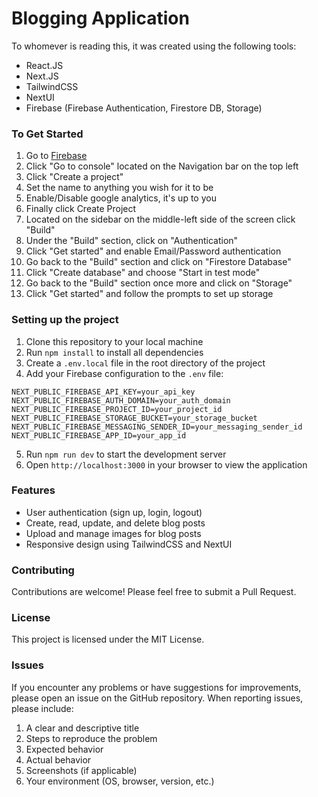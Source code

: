 # Blogging Application

To whomever is reading this, it was created using the following tools:

- React.JS
- Next.JS
- TailwindCSS
- NextUI
- Firebase (Firebase Authentication, Firestore DB, Storage)

### To Get Started

1. Go to [Firebase](https://www.firebase.com/)
2. Click "Go to console" located on the Navigation bar on the top left
3. Click "Create a project"
4. Set the name to anything you wish for it to be
5. Enable/Disable google analytics, it's up to you
6. Finally click Create Project
7. Located on the sidebar on the middle-left side of the screen click "Build"
8. Under the "Build" section, click on "Authentication"
9. Click "Get started" and enable Email/Password authentication
10. Go back to the "Build" section and click on "Firestore Database"
11. Click "Create database" and choose "Start in test mode"
12. Go back to the "Build" section once more and click on "Storage"
13. Click "Get started" and follow the prompts to set up storage

### Setting up the project

1. Clone this repository to your local machine
2. Run `npm install` to install all dependencies
3. Create a `.env.local` file in the root directory of the project
4. Add your Firebase configuration to the `.env` file:

```.env
NEXT_PUBLIC_FIREBASE_API_KEY=your_api_key
NEXT_PUBLIC_FIREBASE_AUTH_DOMAIN=your_auth_domain
NEXT_PUBLIC_FIREBASE_PROJECT_ID=your_project_id
NEXT_PUBLIC_FIREBASE_STORAGE_BUCKET=your_storage_bucket
NEXT_PUBLIC_FIREBASE_MESSAGING_SENDER_ID=your_messaging_sender_id
NEXT_PUBLIC_FIREBASE_APP_ID=your_app_id
```

5) Run `npm run dev` to start the development server
6) Open `http://localhost:3000` in your browser to view the application

### Features

- User authentication (sign up, login, logout)
- Create, read, update, and delete blog posts
- Upload and manage images for blog posts
- Responsive design using TailwindCSS and NextUI

### Contributing

Contributions are welcome! Please feel free to submit a Pull Request.

### License

This project is licensed under the MIT License.

### Issues

If you encounter any problems or have suggestions for improvements, please open an issue on the GitHub repository. When reporting issues, please include:

1. A clear and descriptive title
2. Steps to reproduce the problem
3. Expected behavior
4. Actual behavior
5. Screenshots (if applicable)
6. Your environment (OS, browser, version, etc.)
